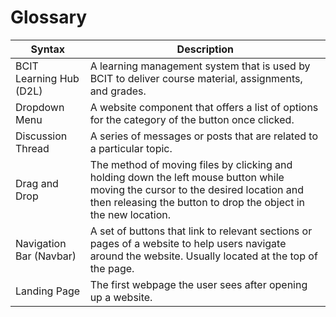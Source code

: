 # Glossary

| **Syntax**              | **Description**                                                                                                                                                                                     |
| ----------------------- | --------------------------------------------------------------------------------------------------------------------------------------------------------------------------------------------------- |
| BCIT Learning Hub (D2L) | A learning management system that is used by BCIT to deliver course material, assignments, and grades.                                                                                              |
| Dropdown Menu           | A website component that offers a list of options for the category of the button once clicked.                                                                                                      |
| Discussion Thread       | A series of messages or posts that are related to a particular topic.                                                                                                                               |
| Drag and Drop           | The method of moving files by clicking and holding down the left mouse button while moving the cursor to the desired location and then releasing the button to drop the object in the new location. |
| Navigation Bar (Navbar) | A set of buttons that link to relevant sections or pages of a website to help users navigate around the website. Usually located at the top of the page.                                            |
| Landing Page            | The first webpage the user sees after opening up a website.                                                                                                                                         |
